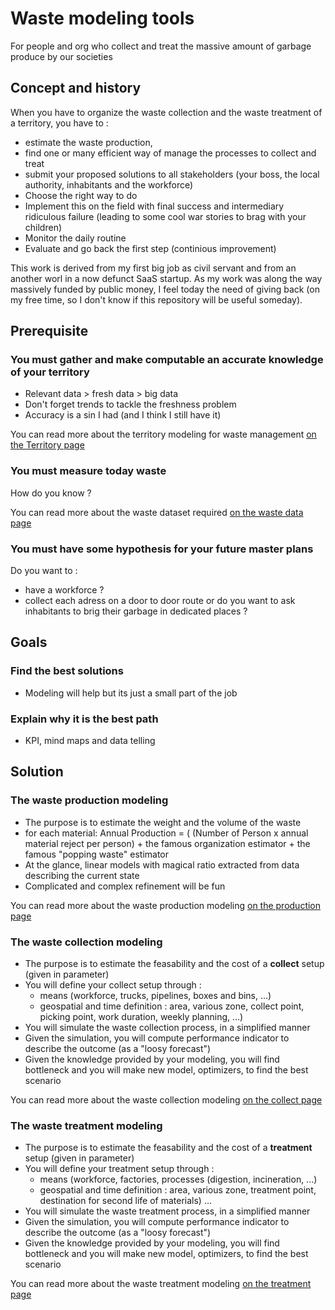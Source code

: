 # Waste modeling tools
For people and org who collect and treat the massive amount of garbage produce by our societies

## Concept and history
When you have to organize the waste collection and the waste treatment of a territory, you have to :
* estimate the waste production,
* find one or many efficient way of manage the processes to collect and treat
* submit your proposed solutions to all stakeholders (your boss, the local authority, inhabitants and the workforce)
* Choose the right way to do
* Implement this on the field with final success and intermediary ridiculous failure (leading to some cool war stories to brag with your children)
* Monitor the daily routine
* Evaluate and go back the first step (continious improvement)

This work is derived from my first big job as civil servant and from an another worl in a now defunct SaaS startup.
As my work was along the way massively funded by public money, I feel today the need of giving back (on my free time, so I don't know if this repository will be useful someday).

## Prerequisite
### You must gather and make computable an accurate knowledge of your territory
* Relevant data > fresh data > big data 
* Don't forget trends to tackle the freshness problem
* Accuracy is a sin I had (and I think I still have it)

You can read more about the territory modeling for waste management [on the Territory page](./territory.md)

### You must measure today waste
How do you know ?

You can read more about the waste dataset required [on the waste data page](./waste_data.md)

### You must have some hypothesis for your future master plans
Do you want to :
* have a workforce ?
* collect each adress on a door to door route or do you want to ask inhabitants to brig their garbage in dedicated places ?

## Goals
### Find the best solutions
* Modeling will help but its just a small part of the job

### Explain why it is the best path
* KPI, mind maps and data telling

## Solution
### The waste production modeling
* The purpose is to estimate the weight and the volume of the waste
* for each material: Annual Production = ( (Number of Person x annual material reject per person) + the famous organization estimator + the famous "popping waste" estimator
* At the glance, linear models with magical ratio extracted from data describing the current state
* Complicated and complex refinement will be fun

You can read more about the waste production modeling [on the production page](./production.md)

### The waste collection modeling
* The purpose is to estimate the feasability and the cost of a **collect** setup (given in parameter) 
* You will define your collect setup through :
  * means (workforce, trucks, pipelines, boxes and bins, ...)
  * geospatial and time definition : area, various zone, collect point, picking point, work duration, weekly planning, ...)
* You will simulate the waste collection process, in a simplified manner
* Given the simulation, you will compute performance indicator to describe the outcome (as a "loosy forecast")
* Given the knowledge provided by your modeling, you will find bottleneck and you will make new model, optimizers, to find the best scenario

You can read more about the waste collection modeling [on the collect page](./collect.md)

### The waste treatment modeling
* The purpose is to estimate the feasability and the cost of a **treatment** setup (given in parameter) 
* You will define your treatment setup through :
  * means (workforce, factories, processes (digestion, incineration, ...)
  * geospatial and time definition : area, various zone, treatment point, destination for second life of materials) ...
* You will simulate the waste treatment process, in a simplified manner
* Given the simulation, you will compute performance indicator to describe the outcome (as a "loosy forecast")
* Given the knowledge provided by your modeling, you will find bottleneck and you will make new model, optimizers, to find the best scenario

You can read more about the waste treatment modeling [on the treatment page](./treatment.md)

